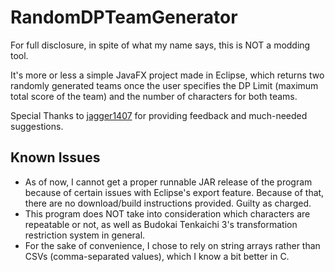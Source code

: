 # RandomDPTeamGenerator
For full disclosure, in spite of what my name says, this is NOT a modding tool.

It's more or less a simple JavaFX project made in Eclipse, which returns two randomly generated teams once the user specifies the DP Limit (maximum total score of the team) and the number of characters for both teams.

Special Thanks to [jagger1407](https://github.com/jagger1407) for providing feedback and much-needed suggestions.

## Known Issues
* As of now, I cannot get a proper runnable JAR release of the program because of certain issues with Eclipse's export feature.
  Because of that, there are no download/build instructions provided. Guilty as charged.
* This program does NOT take into consideration which characters are repeatable or not, as well as Budokai Tenkaichi 3's transformation restriction system in general.
* For the sake of convenience, I chose to rely on string arrays rather than CSVs (comma-separated values), which I know a bit better in C.
